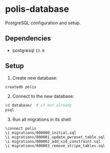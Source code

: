 # polis-database

PostgreSQL configuration and setup.

## Dependencies

* postgresql `13.0`

## Setup

1. Create new database:

```sh
createdb polis
```

2. Connect to the new database:

```sh
cd database/  # if not already
psql
```

3. Run all migrations in its shell:

```
\connect polis
\i migrations/000000_initial.sql
\i migrations/000001_update_pwreset_table.sql
\i migrations/000002_add_xid_constraint.sql
\i migrations/000003_remove_stripe_tables.sql
```
